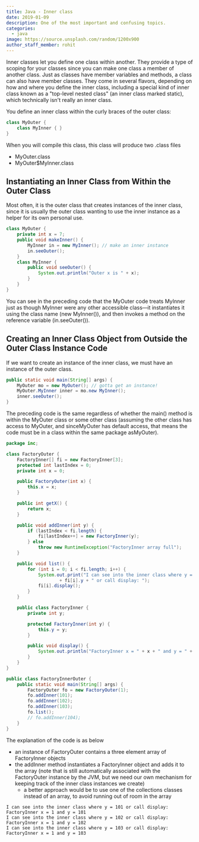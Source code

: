 ```yaml
---
title: Java - Inner class
date: 2019-01-09
description: One of the most important and confusing topics.
categories:
  - java
image: https://source.unsplash.com/random/1200x900
author_staff_member: rohit
---
```


Inner classes let you define one class within another. They provide a type of scoping for your classes since you can make one class a member of another class. Just as classes have member variables and methods, a class can also have member classes. They come in several flavors, depending on how and where you define the inner class, including a special kind of inner class known as a "top-level nested class" (an inner class marked static), which technically isn't really an inner class.

You define an inner class within the curly braces of the outer class:

```java
class MyOuter {
	class MyInner { }
}
```

When you will compile this class, this class will produce two .class files
- MyOuter.class
- MyOuter$MyInner.class

## Instantiating an Inner Class from Within the Outer Class

Most often, it is the outer class that creates instances of the inner class, since it is usually the outer class wanting to use the inner instance as a helper for its own personal use.

```java
class MyOuter {
	private int x = 7;
	public void makeInner() {
		MyInner in = new MyInner(); // make an inner instance
		in.seeOuter();
	}
	class MyInner {
		public void seeOuter() {
			System.out.println("Outer x is " + x);
		}
	}
}
```

You can see in the preceding code that the MyOuter code treats MyInner just as though MyInner were any other accessible class—it instantiates it using the class name (new MyInner()), and then invokes a method on the reference variable (in.seeOuter()).

## Creating an Inner Class Object from Outside the Outer Class Instance Code

If we want to create an instance of the inner class, we must have an instance of the outer class.

```java
public static void main(String[] args) {
	MyOuter mo = new MyOuter(); // gotta get an instance!
	MyOuter.MyInner inner = mo.new MyInner();
	inner.seeOuter();
}
```

The preceding code is the same regardless of whether the main() method is within the MyOuter class or some other class (assuming the other class has access to MyOuter, and sinceMyOuter has default access, that means the code must be in a class within the same package asMyOuter).

```java
package inc;

class FactoryOuter {
	FactoryInner[] fi = new FactoryInner[3];
	protected int lastIndex = 0;
	private int x = 0;

	public FactoryOuter(int x) {
		this.x = x;
	}

	public int getX() {
		return x;
	}

	public void addInner(int y) {
		if (lastIndex < fi.length) {
			fi[lastIndex++] = new FactoryInner(y);
		} else
			throw new RuntimeException("FactoryInner array full");
	}

	public void list() {
		for (int i = 0; i < fi.length; i++) {
			System.out.print("I can see into the inner class where y = "
					+ fi[i].y + " or call display: ");
			fi[i].display();
		}
	}

	public class FactoryInner {
		private int y;

		protected FactoryInner(int y) {
			this.y = y;
		}

		public void display() {
			System.out.println("FactoryInner x = " + x + " and y = " + y);
		}
	}
}

public class FactoryInnerOuter {
	public static void main(String[] args) {
		FactoryOuter fo = new FactoryOuter(1);
		fo.addInner(101);
		fo.addInner(102);
		fo.addInner(103);
		fo.list();
		// fo.addInner(104);
	}
}
```

The explanation of the code is as below
- an instance of FactoryOuter contains a three element array of FactoryInner objects
- the addInner method instantiates a FactoryInner object and adds it to the array (note that is still automatically associated with the FactoryOuter instance by the JVM, but we need our own mechanism for keeping track of the inner class instances we create) 
    - a better approach would be to use one of the collections classes instead of an array, to avoid running out of room in the array
        
```text
I can see into the inner class where y = 101 or call display: FactoryInner x = 1 and y = 101
I can see into the inner class where y = 102 or call display: FactoryInner x = 1 and y = 102
I can see into the inner class where y = 103 or call display: FactoryInner x = 1 and y = 103
```






